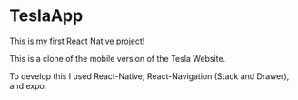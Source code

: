 # TeslaApp

This is my first React Native project!

This is a clone of the mobile version of the Tesla Website.

To develop this I used React-Native, React-Navigation (Stack and Drawer), and expo.
